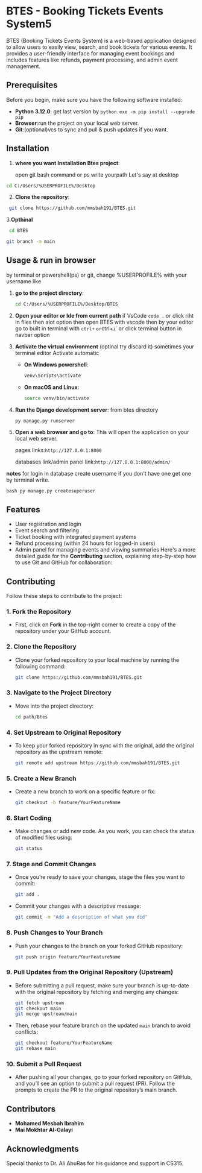 # BTES - Booking Tickets Events System5

BTES (Booking Tickets Events System) is a web-based application designed to allow users to easily view, search, and book tickets for various events. It provides a user-friendly interface for managing event bookings and includes features like refunds, payment processing, and admin event management.

## Prerequisites

Before you begin, make sure you have the following software installed:

- **Python 3.12.0**: get last version by `python.exe -m pip install --upgrade pip`
- **Browser**:run the project on your local web server.
- **Git**:(optional)vcs to sync and pull & push updates if you want.


## Installation

1. **where you want Installation Btes project**:

   open git bash command or ps write yourpath  Let's say at desktop
  ```bash
cd C:/Users/%USERPROFILE%/Desktop
   ```
2. **Clone the repository**:
  ```bash 
   git clone https://github.com/mmsbah191/BTES.git
   ```

3.**Opthinal**
  ```bash 
   cd BTES
   ```
   ```bash 
   git branch -m main
   ```

## Usage & run in browser
by terminal or powershell(ps) or git, change %USERPROFILE% with your username like

1. **go to the project directory**:
   ```bash
   cd C:/Users/%USERPROFILE%/Desktop/BTES
   ```
2. **Open your editor or Ide from current path**
   if VsCode `code .` or click riht in files then alot option then open BTES with vscode
   then by your editor go to built in terminal with `ctrl+` ` or `ctrl+ذ` or click terminal button in navbar option

3. **Activate the virtual environment**
(optinal try discard it) sometimes your terminal editor Activate automatic
   - **On Windows powershell**:
     ```bash
     venv\Scripts\activate
     ```
   - **On macOS and Linux**:
     ```bash
     source venv/bin/activate
     ```
     
4. **Run the Django development server**:
   from btes directory
   ```bash
   py manage.py runserver
   ```
3. **Open a web browser and go to**:
   This will open the application on your local web server.
   
   pages links:```http://127.0.0.1:8000```

   databases link/admin panel link:```http://127.0.0.1:8000/admin/```

**notes**
   for login in database create username if you don't have one get one by terminal write.
   
   ```bash py manage.py createsuperuser```

## Features

- User registration and login
- Event search and filtering
- Ticket booking with integrated payment systems
- Refund processing (within 24 hours for logged-in users)
- Admin panel for managing events and viewing summaries
  Here's a more detailed guide for the **Contributing** section, explaining step-by-step how to use Git and GitHub for collaboration:

## Contributing

Follow these steps to contribute to the project:

### 1. Fork the Repository

- First, click on **Fork** in the top-right corner to create a copy of the repository under your GitHub account.

### 2. Clone the Repository

- Clone your forked repository to your local machine by running the following command:
  ```bash
  git clone https://github.com/mmsbah191/BTES.git
  ```

### 3. Navigate to the Project Directory

- Move into the project directory:
  ```bash
  cd path/Btes
  ```

### 4. Set Upstream to Original Repository

- To keep your forked repository in sync with the original, add the original repository as the upstream remote:
  ```bash
  git remote add upstream https://github.com/mmsbah191/BTES.git
  ```

### 5. Create a New Branch

- Create a new branch to work on a specific feature or fix:
  ```bash
  git checkout -b feature/YourFeatureName
  ```

### 6. Start Coding

- Make changes or add new code. As you work, you can check the status of modified files using:
  ```bash
  git status
  ```

### 7. Stage and Commit Changes

- Once you’re ready to save your changes, stage the files you want to commit:
  ```bash
  git add .
  ```
- Commit your changes with a descriptive message:
  ```bash
  git commit -m "Add a description of what you did"
  ```

### 8. Push Changes to Your Branch

- Push your changes to the branch on your forked GitHub repository:
  ```bash
  git push origin feature/YourFeatureName
  ```

### 9. Pull Updates from the Original Repository (Upstream)

- Before submitting a pull request, make sure your branch is up-to-date with the original repository by fetching and merging any changes:
  ```bash
  git fetch upstream
  git checkout main
  git merge upstream/main
  ```
- Then, rebase your feature branch on the updated `main` branch to avoid conflicts:
  ```bash
  git checkout feature/YourFeatureName
  git rebase main
  ```

### 10. Submit a Pull Request

- After pushing all your changes, go to your forked repository on GitHub, and you’ll see an option to submit a pull request (PR). Follow the prompts to create the PR to the original repository’s main branch.

## Contributors

- **Mohamed Mesbah Ibrahim**
- **Mai Mokhtar Al-Galayi**

## Acknowledgments

Special thanks to Dr. Ali AbuRas for his guidance and support in CS315.
